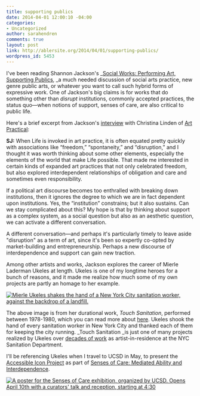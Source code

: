 ```yaml
---
title: supporting publics
date: 2014-04-01 12:00:10 -04:00
categories:
- Uncategorized
author: sarahendren
comments: true
layout: post
link: http://ablersite.org/2014/04/01/supporting-publics/
wordpress_id: 5453
---
```


I've been reading Shannon Jackson's _[Social Works: Performing Art, Supporting Publics](http://www.amazon.com/Social-Works-Performing-Supporting-Publics/dp/0415486017/ref=sr_1_1?ie=UTF8&qid=1396365313&sr=8-1&keywords=jackson+social+works), _a much needed discussion of social arts practice, new genre public arts, or whatever you want to call such hybrid forms of expressive work. One of Jackson's big claims is for works that do something other than _disrupt_ institutions, commonly accepted practices, the status quo—when notions of support, senses of care, are also critical to public life.

Here's a brief excerpt from Jackson's [interview](http://www.artpractical.com/feature/interview_with_shannon_jackson/) with Christina Linden of [Art Practical](http://www.artpractical.com/feature/interview_with_shannon_jackson/):


**SJ:** When Life is invoked in art practice, it is often equated pretty quickly with associations like “freedom,” “spontaneity,” and “disruption,” and I thought it was worth thinking about some other elements, especially the elements of the world that make Life possible. That made me interested in certain kinds of expanded art practices that not only celebrated freedom, but also explored interdependent relationships of obligation and care and sometimes even responsibility.




If a political art discourse becomes too enthralled with breaking down institutions, then it ignores the degree to which we are in fact dependent upon institutions. Yes, the “institution” constrains; but it also sustains. Can we stay complicated about this? My hope is that by thinking about support as a complex system, as a social question but also as an aesthetic question, we can activate a different conversation.


A different conversation—and perhaps it's particularly timely to leave aside "disruption" as a term of art, since it's been so expertly co-opted by market-building and entrepreneurship. Perhaps a new discourse of interdependence and support can gain new traction.

Among other artists and works, Jackson explores the career of Mierle Laderman Ukeles at length. Ukeles is one of my longtime heroes for a bunch of reasons, and it made me realize how much some of my own projects are partly an homage to her example.

[![Mierle Ukeles shakes the hand of a New York City sanitation worker, against the backdrop of a landfill.](http://ablersite.files.wordpress.com/2014/04/touch-sanitation-01.jpg)](http://ablersite.files.wordpress.com/2014/04/touch-sanitation-01.jpg)

The above image is from her durational work, _Touch Sanitation_, performed between 1978-1980, which you can read more about [here](http://www.feldmangallery.com/pages/artistsrffa/artuke01.html). Ukeles shook the hand of every sanitation worker in New York City and thanked each of them for keeping the city running. _Touch Sanitation _is just one of many projects realized by Ukeles over [decades of work](http://www.feldmangallery.com/pages/artistsrffa/artuke01.html) as artist-in-residence at the NYC Sanitation Department.

I'll be referencing Ukeles when I travel to UCSD in May, to present the [Accessible Icon Project](http://www.accessibleicon.org/) as part of [Senses of Care: Mediated Ability and Interdependence](http://calit2.net/events/index.php).

[![A poster for the Senses of Care exhibition, organized by UCSD. Opens April 10th with a curators' talk and reception, starting at 4:30](http://ablersite.files.wordpress.com/2014/04/senses_posterfr_v1-2.jpg)](http://ablersite.files.wordpress.com/2014/04/senses_posterfr_v1-2.jpg)




